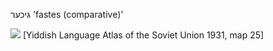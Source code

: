 גיכער
'fastes (comparative)'

![](https://ia801509.us.archive.org/29/items/shprakhatlas/ShprakhatlasKarte25-Optimized.jpg)
[Yiddish Language Atlas of the Soviet Union 1931, map 25]
